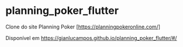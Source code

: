 # planning_poker_flutter

Clone do site Planning Poker [https://planningpokeronline.com/]

Disponível em https://gianlucampos.github.io/planning_poker_flutter/#/

